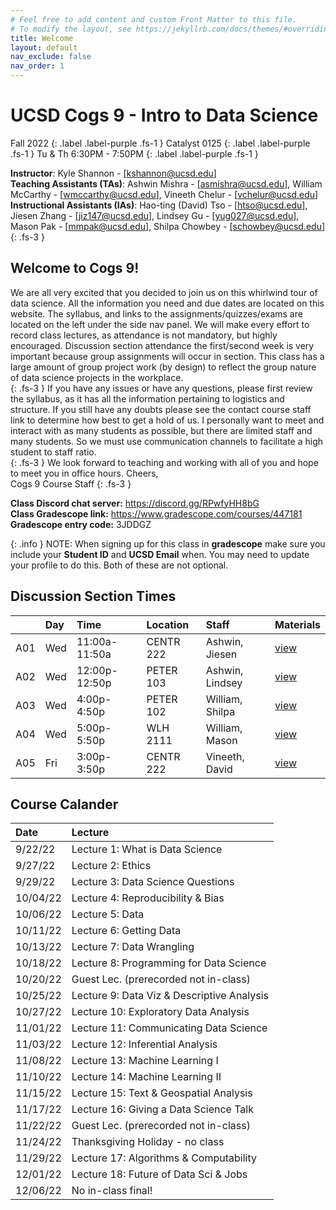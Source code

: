 ```yaml
---
# Feel free to add content and custom Front Matter to this file.
# To modify the layout, see https://jekyllrb.com/docs/themes/#overriding-theme-defaults
title: Welcome
layout: default
nav_exclude: false
nav_order: 1
---
```


# UCSD Cogs 9 - Intro to Data Science

Fall 2022
{: .label .label-purple .fs-1 }
Catalyst 0125
{: .label .label-purple .fs-1 }
Tu & Th 6:30PM - 7:50PM
{: .label .label-purple .fs-1 }

**Instructor**: Kyle Shannon - [[kshannon@ucsd.edu]](mailto:kshannon@ucsd.edu)  
**Teaching Assistants (TAs)**: Ashwin Mishra - [[asmishra@ucsd.edu]](mailto:asmishra@ucsd.edu), William McCarthy - [[wmccarthy@ucsd.edu]](mailto:wmccarthy@ucsd.edu), Vineeth Chelur - [[vchelur@ucsd.edu]](mailto:vchelur@ucsd.edu)  
**Instructional Assistants (IAs)**: Hao-ting (David) Tso - [[htso@ucsd.edu]](mailto:htso@ucsd.edu), Jiesen Zhang - [[jiz147@ucsd.edu]](mailto:jiz147@ucsd.edu), Lindsey Gu - [[yug027@ucsd.edu]](mailto:yug027@ucsd.edu), Mason Pak - [[mmpak@ucsd.edu]](mailto:mmpak@ucsd.edu), Shilpa Chowbey - [[schowbey@ucsd.edu]](mailto:schowbey@ucsd.edu)  
{: .fs-3 }

## Welcome to Cogs 9!

We are all very excited that you decided to join us on this whirlwind tour of data science. All the information you need and due dates are located on this website. The syllabus, and links to the assignments/quizzes/exams are located on the left under the side nav panel. We will make every effort to record class lectures, as attendance is not mandatory, but highly encouraged. Discussion section attendance the first/second week is very important because group assignments will occur in section. This class has a large amount of group project work (by design) to reflect the group nature of data science projects in the workplace.  
{: .fs-3 }
If you have any issues or have any questions, please first review the syllabus, as it has all the information pertaining to logistics and structure. If you still have any doubts please see the contact course staff link to determine how best to get a hold of us. I personally want to meet and interact with as many students as possible, but there are limited staff and many students. So we must use communication channels to facilitate a high student to staff ratio.  
{: .fs-3 }
We look forward to teaching and working with all of you and hope to meet you in office hours.
Cheers,  
Cogs 9 Course Staff
{: .fs-3 }

**Class Discord chat server:** https://discord.gg/RPwfyHH8bG  
**Class Gradescope link:** https://www.gradescope.com/courses/447181  
**Gradescope entry code:** 3JDDGZ 

{: .info }
NOTE: When signing up for this class in **gradescope** make sure you include your **Student ID** and **UCSD Email** when. You may need to update your profile to do this. Both of these are not optional.



## Discussion Section Times

|     | Day |  Time          | Location     | Staff              | Materials                                                       |
|:----|:----|:---------------|:-------------|:-------------------|:----------------------------------------------------------------|
| A01 | Wed | 11:00a-11:50a  | CENTR	222   | Ashwin, Jiesen     | [view](https://github.com/ashwin9999/cogs9-section-materials)   |
| A02 | Wed | 12:00p-12:50p  | PETER	103   | Ashwin, Lindsey    | [view](https://github.com/ashwin9999/cogs9-section-materials)   |
| A03 | Wed | 4:00p-4:50p    | PETER	102   | William, Shilpa    | [view](https://github.com/wpmccarthy/cogs9FA22)                 |
| A04 | Wed | 5:00p-5:50p    | WLH	2111    | William, Mason     | [view](https://github.com/wpmccarthy/cogs9FA22)                 |
| A05 | Fri | 3:00p-3:50p    | CENTR	222   | Vineeth, David     | [view](https://github.com/vchelur97/cogs9-discussion-a05)       |

## Course Calander

| Date     | Lecture                                      |
|:---------|:---------------------------------------------|
| 9/22/22  |Lecture 1: What is Data Science               |
| 9/27/22  |Lecture 2: Ethics                             |
| 9/29/22  |Lecture 3: Data Science Questions             |
| 10/04/22 |Lecture 4: Reproducibility & Bias             |
| 10/06/22 |Lecture 5: Data                               |
| 10/11/22 |Lecture 6: Getting Data                       |
| 10/13/22 |Lecture 7: Data Wrangling                     |
| 10/18/22 |Lecture 8: Programming for Data Science       |
| 10/20/22 |Guest Lec. (prerecorded not in-class)         |
| 10/25/22 |Lecture 9: Data Viz & Descriptive Analysis    |
| 10/27/22 |Lecture 10: Exploratory Data Analysis         |
| 11/01/22 |Lecture 11: Communicating Data Science        |
| 11/03/22 |Lecture 12: Inferential Analysis              |
| 11/08/22 |Lecture 13: Machine Learning I                |
| 11/10/22 |Lecture 14: Machine Learning II               |
| 11/15/22 |Lecture 15: Text & Geospatial Analysis        |
| 11/17/22 |Lecture 16: Giving a Data Science Talk        |
| 11/22/22 |Guest Lec. (prerecorded not in-class)         |
| 11/24/22 |Thanksgiving Holiday - no class               |
| 11/29/22 |Lecture 17: Algorithms & Computability        |
| 12/01/22 |Lecture 18: Future of Data Sci & Jobs         |
| 12/06/22 |No in-class final!                            |
